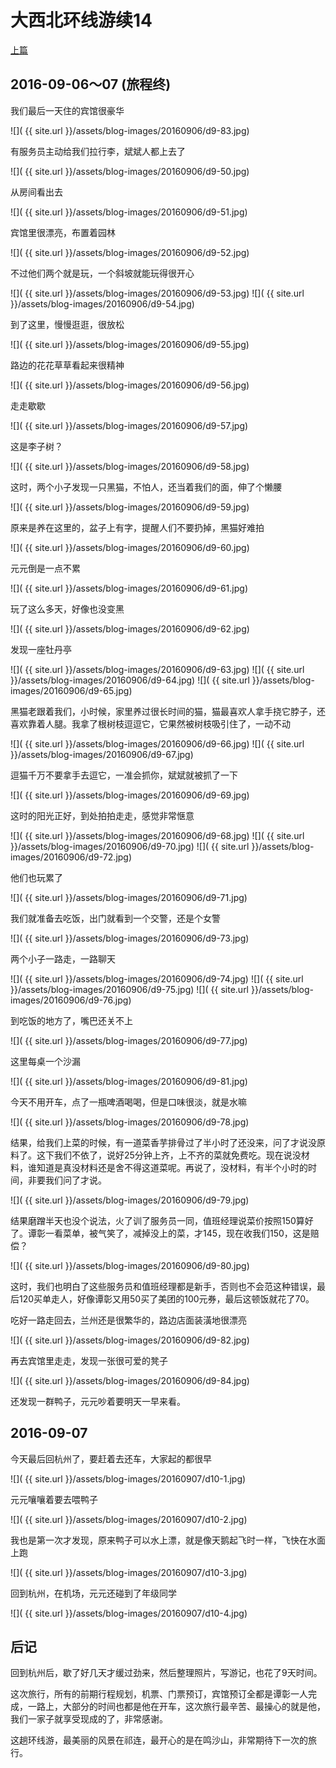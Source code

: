大西北环线游续14
========================

[上篇](/2016/09/06/大西北14.html)

2016-09-06～07 (旅程终)
------------------------

我们最后一天住的宾馆很豪华

![]( {{ site.url }}/assets/blog-images/20160906/d9-83.jpg)

有服务员主动给我们拉行李，斌斌人都上去了

![]( {{ site.url }}/assets/blog-images/20160906/d9-50.jpg)

从房间看出去

![]( {{ site.url }}/assets/blog-images/20160906/d9-51.jpg)

宾馆里很漂亮，布置着园林

![]( {{ site.url }}/assets/blog-images/20160906/d9-52.jpg)

不过他们两个就是玩，一个斜坡就能玩得很开心

![]( {{ site.url }}/assets/blog-images/20160906/d9-53.jpg)
![]( {{ site.url }}/assets/blog-images/20160906/d9-54.jpg)

到了这里，慢慢逛逛，很放松

![]( {{ site.url }}/assets/blog-images/20160906/d9-55.jpg)

路边的花花草草看起来很精神

![]( {{ site.url }}/assets/blog-images/20160906/d9-56.jpg)

走走歇歇

![]( {{ site.url }}/assets/blog-images/20160906/d9-57.jpg)

这是李子树？

![]( {{ site.url }}/assets/blog-images/20160906/d9-58.jpg)

这时，两个小子发现一只黑猫，不怕人，还当着我们的面，伸了个懒腰

![]( {{ site.url }}/assets/blog-images/20160906/d9-59.jpg)

原来是养在这里的，盆子上有字，提醒人们不要扔掉，黑猫好难拍

![]( {{ site.url }}/assets/blog-images/20160906/d9-60.jpg)

元元倒是一点不累

![]( {{ site.url }}/assets/blog-images/20160906/d9-61.jpg)

玩了这么多天，好像也没变黑

![]( {{ site.url }}/assets/blog-images/20160906/d9-62.jpg)

发现一座牡丹亭

![]( {{ site.url }}/assets/blog-images/20160906/d9-63.jpg)
![]( {{ site.url }}/assets/blog-images/20160906/d9-64.jpg)
![]( {{ site.url }}/assets/blog-images/20160906/d9-65.jpg)

黑猫老跟着我们，小时候，家里养过很长时间的猫，猫最喜欢人拿手挠它脖子，还喜欢靠着人腿。我拿了根树枝逗逗它，它果然被树枝吸引住了，一动不动

![]( {{ site.url }}/assets/blog-images/20160906/d9-66.jpg)
![]( {{ site.url }}/assets/blog-images/20160906/d9-67.jpg)

逗猫千万不要拿手去逗它，一准会抓你，斌斌就被抓了一下

![]( {{ site.url }}/assets/blog-images/20160906/d9-69.jpg)

这时的阳光正好，到处拍拍走走，感觉非常惬意

![]( {{ site.url }}/assets/blog-images/20160906/d9-68.jpg)
![]( {{ site.url }}/assets/blog-images/20160906/d9-70.jpg)
![]( {{ site.url }}/assets/blog-images/20160906/d9-72.jpg)

他们也玩累了

![]( {{ site.url }}/assets/blog-images/20160906/d9-71.jpg)

我们就准备去吃饭，出门就看到一个交警，还是个女警

![]( {{ site.url }}/assets/blog-images/20160906/d9-73.jpg)

两个小子一路走，一路聊天

![]( {{ site.url }}/assets/blog-images/20160906/d9-74.jpg)
![]( {{ site.url }}/assets/blog-images/20160906/d9-75.jpg)
![]( {{ site.url }}/assets/blog-images/20160906/d9-76.jpg)

到吃饭的地方了，嘴巴还关不上

![]( {{ site.url }}/assets/blog-images/20160906/d9-77.jpg)

这里每桌一个沙漏

![]( {{ site.url }}/assets/blog-images/20160906/d9-81.jpg)

今天不用开车，点了一瓶啤酒喝喝，但是口味很淡，就是水嘛

![]( {{ site.url }}/assets/blog-images/20160906/d9-78.jpg)

结果，给我们上菜的时候，有一道菜香芋排骨过了半小时了还没来，问了才说没原料了。这下我们不依了，说好25分钟上齐，上不齐的菜就免费吃。现在说没材料，谁知道是真没材料还是舍不得这道菜呢。再说了，没材料，有半个小时的时间，非要我们问了才说。

![]( {{ site.url }}/assets/blog-images/20160906/d9-79.jpg)

结果磨蹭半天也没个说法，火了训了服务员一同，值班经理说菜价按照150算好了。谭彰一看菜单，被气笑了，减掉没上的菜，才145，现在收我们150，这是赔偿？

![]( {{ site.url }}/assets/blog-images/20160906/d9-80.jpg)

这时，我们也明白了这些服务员和值班经理都是新手，否则也不会范这种错误，最后120买单走人，好像谭彰又用50买了美团的100元券，最后这顿饭就花了70。

吃好一路走回去，兰州还是很繁华的，路边店面装潢地很漂亮

![]( {{ site.url }}/assets/blog-images/20160906/d9-82.jpg)

再去宾馆里走走，发现一张很可爱的凳子

![]( {{ site.url }}/assets/blog-images/20160906/d9-84.jpg)

还发现一群鸭子，元元吵着要明天一早来看。

2016-09-07
------------------------

今天最后回杭州了，要赶着去还车，大家起的都很早

![]( {{ site.url }}/assets/blog-images/20160907/d10-1.jpg)

元元嚷嚷着要去喂鸭子

![]( {{ site.url }}/assets/blog-images/20160907/d10-2.jpg)

我也是第一次才发现，原来鸭子可以水上漂，就是像天鹅起飞时一样，飞快在水面上跑

![]( {{ site.url }}/assets/blog-images/20160907/d10-3.jpg)

回到杭州，在机场，元元还碰到了年级同学

![]( {{ site.url }}/assets/blog-images/20160907/d10-4.jpg)

后记
------------------------

回到杭州后，歇了好几天才缓过劲来，然后整理照片，写游记，也花了9天时间。

这次旅行，所有的前期行程规划，机票、门票预订，宾馆预订全都是谭彰一人完成，一路上，大部分的时间也都是他在开车，这次旅行最辛苦、最操心的就是他，我们一家子就享受现成的了，非常感谢。

这趟环线游，最美丽的风景在祁连，最开心的是在鸣沙山，非常期待下一次的旅行。